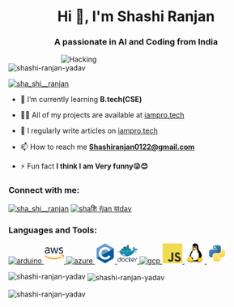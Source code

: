 <h1 align="center">Hi 👋, I'm Shashi Ranjan</h1>
<h3 align="center">A passionate in AI and Coding from India</h3>

<img align="right" alt="Hacking" width="400" src="https://media.tenor.com/rePDfDWO3XoAAAAd/hacking.gif">

<p align="left"> <img src="https://komarev.com/ghpvc/?username=shashi-ranjan-yadav&label=Profile%20views&color=0e75b6&style=flat" alt="shashi-ranjan-yadav" /> </p>

<p align="left"> <a href="https://twitter.com/sha_shi__ranjan" target="blank"><img src="https://img.shields.io/twitter/follow/sha_shi__ranjan?logo=twitter&style=for-the-badge" alt="sha_shi__ranjan" /></a> </p>

- 🌱 I’m currently learning **B.tech(CSE)**

- 👨‍💻 All of my projects are available at [iampro.tech](iampro.tech)

- 📝 I regularly write articles on [iampro.tech](iampro.tech)

- 📫 How to reach me **Shashiranjan0122@gmail.com**

- ⚡ Fun fact **I think I am Very funny😜😊**

<h3 align="left">Connect with me:</h3>
<p align="left">
<a href="https://twitter.com/sha_shi__ranjan" target="blank"><img align="center" src="https://raw.githubusercontent.com/rahuldkjain/github-profile-readme-generator/master/src/images/icons/Social/twitter.svg" alt="sha_shi__ranjan" height="30" width="40" /></a>
<a href="https://www.youtube.com/c/shaशि र॑jan याdav" target="blank"><img align="center" src="https://raw.githubusercontent.com/rahuldkjain/github-profile-readme-generator/master/src/images/icons/Social/youtube.svg" alt="shaशि र॑jan याdav" height="30" width="40" /></a>
</p>

<h3 align="left">Languages and Tools:</h3>
<p align="left"> <a href="https://www.arduino.cc/" target="_blank" rel="noreferrer"> <img src="https://cdn.worldvectorlogo.com/logos/arduino-1.svg" alt="arduino" width="40" height="40"/> </a> <a href="https://aws.amazon.com" target="_blank" rel="noreferrer"> <img src="https://raw.githubusercontent.com/devicons/devicon/master/icons/amazonwebservices/amazonwebservices-original-wordmark.svg" alt="aws" width="40" height="40"/> </a> <a href="https://azure.microsoft.com/en-in/" target="_blank" rel="noreferrer"> <img src="https://www.vectorlogo.zone/logos/microsoft_azure/microsoft_azure-icon.svg" alt="azure" width="40" height="40"/> </a> <a href="https://www.cprogramming.com/" target="_blank" rel="noreferrer"> <img src="https://raw.githubusercontent.com/devicons/devicon/master/icons/c/c-original.svg" alt="c" width="40" height="40"/> </a> <a href="https://www.docker.com/" target="_blank" rel="noreferrer"> <img src="https://raw.githubusercontent.com/devicons/devicon/master/icons/docker/docker-original-wordmark.svg" alt="docker" width="40" height="40"/> </a> <a href="https://cloud.google.com" target="_blank" rel="noreferrer"> <img src="https://www.vectorlogo.zone/logos/google_cloud/google_cloud-icon.svg" alt="gcp" width="40" height="40"/> </a> <a href="https://developer.mozilla.org/en-US/docs/Web/JavaScript" target="_blank" rel="noreferrer"> <img src="https://raw.githubusercontent.com/devicons/devicon/master/icons/javascript/javascript-original.svg" alt="javascript" width="40" height="40"/> </a> <a href="https://www.linux.org/" target="_blank" rel="noreferrer"> <img src="https://raw.githubusercontent.com/devicons/devicon/master/icons/linux/linux-original.svg" alt="linux" width="40" height="40"/> </a> <a href="https://www.python.org" target="_blank" rel="noreferrer"> <img src="https://raw.githubusercontent.com/devicons/devicon/master/icons/python/python-original.svg" alt="python" width="40" height="40"/> </a> </p>

<p><img align="left" src="https://github-readme-stats.vercel.app/api/top-langs?username=shashi-ranjan-yadav&show_icons=true&locale=en&layout=compact" alt="shashi-ranjan-yadav" /></p>

<p>&nbsp;<img align="center" src="https://github-readme-stats.vercel.app/api?username=shashi-ranjan-yadav&show_icons=true&locale=en" alt="shashi-ranjan-yadav" /></p>

<p><img align="center" src="https://github-readme-streak-stats.herokuapp.com/?user=shashi-ranjan-yadav&" alt="shashi-ranjan-yadav" /></p>

